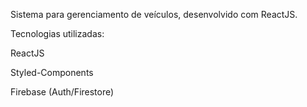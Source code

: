 Sistema para gerenciamento de veículos, desenvolvido com ReactJS.

Tecnologias utilizadas:

ReactJS

Styled-Components

Firebase (Auth/Firestore)

